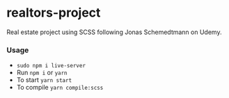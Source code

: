 # realtors-project

Real estate project using SCSS following Jonas Schemedtmann on Udemy.

### Usage

* `sudo npm i live-server`
* Run `npm i` or `yarn`
* To start `yarn start`
* To compile `yarn compile:scss`
